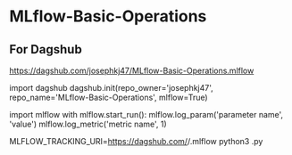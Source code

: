 # MLflow-Basic-Operations


## For Dagshub

https://dagshub.com/josephkj47/MLflow-Basic-Operations.mlflow

import dagshub
dagshub.init(repo_owner='josephkj47', repo_name='MLflow-Basic-Operations', mlflow=True)

import mlflow
with mlflow.start_run():
  mlflow.log_param('parameter name', 'value')
  mlflow.log_metric('metric name', 1)

  MLFLOW_TRACKING_URI=https://dagshub.com/<username>/<repo>.mlflow python3 <file-name>.py
